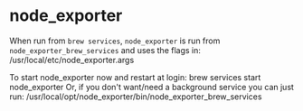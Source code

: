 # node_exporter

When run from `brew services`, `node_exporter` is run from
`node_exporter_brew_services` and uses the flags in:
/usr/local/etc/node_exporter.args

To start node_exporter now and restart at login:
brew services start node_exporter
Or, if you don't want/need a background service you can just run:
/usr/local/opt/node_exporter/bin/node_exporter_brew_services